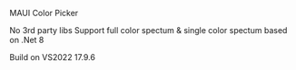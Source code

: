 MAUI Color Picker

No 3rd party libs
Support full color spectum & single color spectum
based on .Net 8

Build on VS2022 17.9.6 
